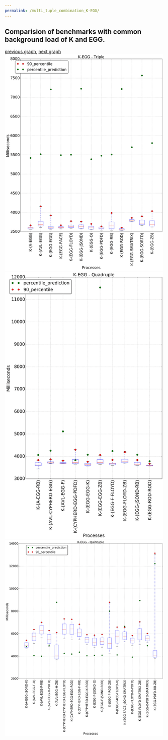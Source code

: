 ```yaml
---
permalink: /multi_tuple_combination_K-EGG/
---
```



## Comparision of benchmarks with common background load of K and EGG.

[previous graph](../multi_tuple_combination_K-CYPHERD/), [next graph](../multi_tuple_combination_K-FACE/)
![graph figure](./images/triple/K/K-EGG_box.png)![graph figure](./images/quadruple/K/K-EGG_box.png)![graph figure](./images/quintuple/K/K-EGG_box.png)